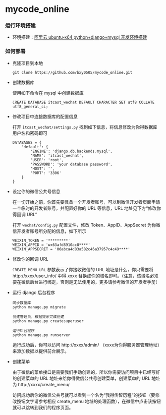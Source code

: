 # mycode_online

### 运行环境搭建

  * 环境搭建：[阿里云 ubuntu-x64 python+django+mysql 开发环境搭建
](http://www.mycode.net.cn/platform/linux-unix/938.html)

### 如何部署

* 克隆项目到本地

  ```
  git clone https://github.com/bxy0505/mycode_online.git
  ```
* 创建数据库

  使用如下命令在 mysql 中创建数据库
  ```
  CREATE DATABASE itcast_wechat DEFAULT CHARACTER SET utf8 COLLATE utf8_general_ci;
  ```

* 修改项目中连接数据库的配置信息

  打开 `itcast_wechat/settings.py` 找到如下信息，将信息修改为你得数据库用户名和密码即可
  ```
  DATABASES = {
      'default': {
          'ENGINE': 'django.db.backends.mysql',
          'NAME': 'itcast_wechat',
          'USER': 'root',
          'PASSWORD': 'your database password',
          'HOST': '',
          'PORT': '3306'
      }
  }
  ```

* 设定你的微信公共号信息

  在一切开始之前，你首先要具备一个开发者账号，可以到微信开发者页面申请一个临时的开发者账号，并配置好你的 URL 等信息，URL 地址见下方“修改你得回调 URL”

  打开 `wechat/config.py` 配置文件，修改 Token、AppID、AppSecret 为你微信开发者账号所分配的信息，如下所示

  ```
  WEIXIN_TOKEN = '*********'
  WEIXIN_APPID = 'wx63afd8910ac8****'
  WEIXIN_APPSECRET = '06abca4d83a582c46a37957c4c49****'
  ```
* 修改你的回调 URL

  `CREATE_MENU_URL` 参数表示了你接收微信的 URL 地址是什么，你只需要将 http://xxxx/user_info/ 中得 xxxx 替换成你的域名即可。（注意，该域名必须要在微信后台进行绑定，否则是无法使用的，更多请参考微信的开发者手册）

* 运行 django 后台程序

  ```
  同步数据库
  python manage.py migrate

  创建管理员，根据提示完成创建
  python manage.py createsuperuser

  运行后台程序
  python manage.py runserver
  ```
  运行成功后，你可以访问 http://xxxx/admin/ （xxxx为你得服务器管理地址）来添加数据以提供前台展示。

* 创建菜单

  由于微信的菜单接口是需要我们手动创建的，所以你需要访问项目中已经写好的创建菜单的 URL 地址来给你得微信公共号创建菜单，创建菜单的 URL 地址为 http://xxxx/create_menu/

  访问成功后你的微信公共号就可以看到一个名为“我得传智历程”的按钮（要修改按钮文字请参考相应 create_menu 地址的处理函数），在微信中点击该按钮就可以跳转到我们的程序页面。
